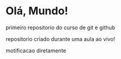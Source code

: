 # Olá, Mundo!
 primeiro repositorio do curso de git e github

repositorio criado durante uma aula ao vivo!

motificacao diretamente
